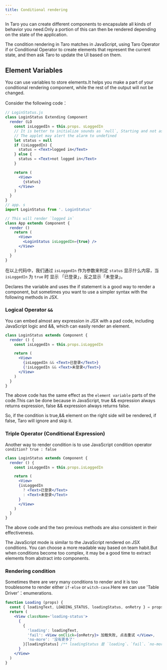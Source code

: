 ```yaml
---
title: Conditional rendering
---
```


In Taro you can create different components to encapsulate all kinds of behavior you need.Only a portion of this can then be rendered depending on the state of the application.

The condition rendering in Taro matches in JavaScript, using Taro Operator if or Conditional Operator to create elements that represent the current state, and then ask Taro to update the UI based on them.

## Element Variables
You can use variables to store elements.It helps you make a part of your conditional rendering component, while the rest of the output will not be changed.

Consider the following code：

```jsx
// LoginStatus.js
class LoginStatus Extending Component
  render (LO
    const isLoggedIn = this.props. sLoggedIn
    // It is better to initialize sounds as `null`, Starting and not assigning value.
    // The applet may alert the alarm to undefined
    let status = null
    if (isLoggedIn) {
      status = <Text>logged in</Text>
    } else {
      status = <Text>not logged in</Text>
    }

    return (
      <View>
        {status}
      </View>
    )
  }
}
// app. s
import LoginStatus from '. LoginStatus'

// This will render `logged in`
class App extends Component {
  render ()
    return (
      <View>
        <LoginStatus isLoggedIn={true} />
      </View>
    )
  }
}
```

在以上代码中，我们通过 `isLoggedIn` 作为参数来判定 `status` 显示什么内容，当 `isLoggedIn` 为 `true` 时 显示 「已登录」，反之显示「未登录」。

Declares the variable and uses the if statement is a good way to render a component, but sometimes you want to use a simpler syntax with the following methods in JSX.

### Logical Operator `&&`

You can embed almost any expression in JSX with a pad code, including JavaScript logic and &&, which can easily render an element.

```jsx
class LoginStatus extends Component {
  render () {
    const isLoggedIn = this.props.isLoggedIn

    return (
      <View>
        {isLoggedIn && <Text>已登录</Text>}
        {!isLoggedIn && <Text>未登录</Text>}
      </View>
    )
  }
}
```

The above code has the same effect as the `element variable` parts of the code.This can be done because in JavaScript, true && expression always returns expression, false && expression always returns false.

So, if the condition is true,&& element on the right side will be rendered, if false, Taro will ignore and skip it.

### Triple Operator (Conditional Expression)

Another way to render condition is to use JavaScript condition operator `condition? true : false`

```jsx
class LoginStatus extends Component {
  render () {
    const isLoggedIn = this.props.isLoggedIn

    return (
      <View>
      {isLoggedIn
        ? <Text>已登录</Text>
        : <Text>未登录</Text>
      }
      </View>
    )
  }
}
```

The above code and the two previous methods are also consistent in their effectiveness.

The JavaScript mode is similar to the JavaScript rendered on JSX conditions. You can choose a more readable way based on team habit.But when conditions become too complex, it may be a good time to extract elements from abstract into components.

### Rendering condition

Sometimes there are very many conditions to render and it is too troublesome to render either `if-else` or `witch-case`.Here we can use 'Table Driver'：enumerations.

```jsx
function Loading (props) {
  const { loadingText, LOADING_STATUS, loadingStatus, onRetry } = props
  return (
    <View className='loading-status'>
      {
        {
          'loading': loadingText,
          'fail': <View onClick={onRetry}> 加载失败, 点击重试 </View>,
          'no-more': '没有更多了'
        }[loadingStatus] /** loadingStatus 是 `loading`、`fail`、`no-more`  其中一种状态 **/
      }
    </View>
  )
}
```
